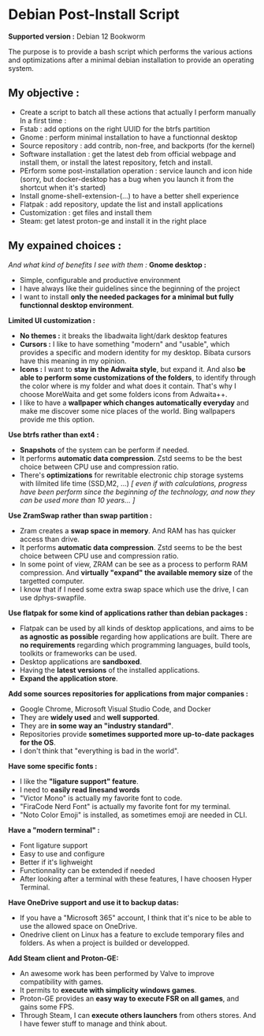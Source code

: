 # Debian Post-Install Script

**Supported version :** Debian 12 Bookworm

The purpose is to provide a bash script which performs the various actions and optimizations after a minimal debian installation to provide an operating system.

## My objective :
- Create a script to batch all these actions that actually I perform manually
In a first time :
- Fstab : add options on the right UUID for the btrfs partition
- Gnome : perform minimal installation to have a functionnal desktop
- Source repository : add contrib, non-free, and backports (for the kernel)
- Software installation : get the latest deb from official webpage and install them, or install the latest repository, fetch and install.
- PErform some post-installation operation : service launch and icon hide (sorry, but docker-desktop has a bug when you launch it from the shortcut when it's started)
- Install gnome-shell-extension-(...) to have a better shell experience
- Flatpak : add repository, update the list and install applications
- Customization : get files and install them
- Steam: get latest proton-ge and install it in the right place
 
## My expained choices :
*And what kind of benefits I see with them :*
**Gnome desktop :**
- Simple, configurable and productive environment
- I have always like their guidelines since the beginning of the project
- I want to install **only the needed packages for a minimal but fully functionnal desktop environment**.

**Limited UI customization :**
- **No themes :** it breaks the libadwaita light/dark desktop features
- **Cursors :** I like to have something "modern" and "usable", which provides a specific and modern identity for my desktop. Bibata cursors have this meaning in my opinion.
- **Icons :** I want to **stay in the Adwaita style**, but expand it. And also **be able to perform some customizations of the folders**, to identify through the color where is my folder and what does it contain. That's why I choose MoreWaita and get some folders icons from Adwaita++.
- I like to have a **wallpaper which changes automatically everyday** and make me discover some nice places of the world. Bing wallpapers provide me this option.

**Use btrfs rather than ext4 :**
- **Snapshots** of the system can be perform if needed.
- It performs **automatic data compression**. Zstd seems to be the best choice between CPU use and compression ratio.
- There's **optimizations** for rewritable electronic chip storage systems with lilmited life time (SSD,M2, ...) *[ even if with calculations, progress have been perform since the beginning of the technology, and now they can be used more than 10 years... ]*

**Use ZramSwap rather than swap partition :**
- Zram creates a **swap space in memory**. And RAM has has quicker access than drive.
- It performs **automatic data compression**. Zstd seems to be the best choice between CPU use and compression ratio.
- In some point of view, ZRAM can be see as a process to perform RAM compression. And **virtually "expand" the available memory size** of the targetted computer.
- I know that if I need some extra swap space which use the drive, I can use dphys-swapfile.

**Use flatpak for some kind of applications rather than debian packages :**
- Flatpak can be used by all kinds of desktop applications, and aims to be **as agnostic as possible** regarding how applications are built. There are **no requirements** regarding which programming languages, build tools, toolkits or frameworks can be used.
- Desktop applications are **sandboxed**.
- Having the **latest versions** of the installed applications.
- **Expand the application store**.

**Add some sources repositories for applications from major companies :**
- Google Chrome, Microsoft Visual Studio Code, and Docker
- They are **widely used** and **well supported**.
- They are **in some way an "industry standard"**.
- Repositories provide **sometimes supported more up-to-date packages for the OS**.
- I don't think that "everything is bad in the world".

**Have some specific fonts :**
- I like the **"ligature support" feature**.
- I need to **easily read linesand words** 
- "Victor Mono" is actually my favorite font to code.
- "FiraCode Nerd Font" is actually my favorite font for my terminal.
- "Noto Color Emoji" is installed, as sometimes emoji are needed in CLI.

**Have a "modern terminal" :**
- Font ligature support
- Easy to use and configure
- Better if it's lighweight
- Functionnality can be extended if needed
- After looking after a terminal with these features, I have choosen Hyper Terminal.

**Have OneDrive support and use it to backup datas:**
- If you have a "Microsoft 365" account, I think that it's nice to be able to use the allowed space on OneDrive.
- Onedrive client on Linux has a feature to exclude temporary files and folders. As when a project is builded or developped.

**Add Steam client and Proton-GE:**
- An awesome work has been performed by Valve to improve compatibility with games.
- It permits to **execute with simplicity windows games**.
- Proton-GE provides an **easy way to execute FSR on all games**, and gains some FPS.
- Through Steam, I can **execute others launchers** from others stores. And I have fewer stuff to manage and think about.